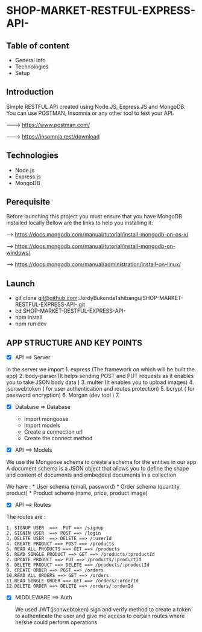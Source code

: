 # SHOP-MARKET-RESTFUL-EXPRESS-API-


## Table of content 

* General info
* Technologies
* Setup

## Introduction 

Simple RESTFUL API created using Node.JS, Express.JS and MongoDB.
You can use POSTMAN, Insomnia or any other tool to test your API.

---> https://www.postman.com/

---> https://insomnia.rest/download

## Technologies

* Node.js
* Express.js
* MongoDB

## Perequisite

Before launching this project you must ensure that you have MongoDB installed locally
Bellow are the links to help you installing it:

 —> https://docs.mongodb.com/manual/tutorial/install-mongodb-on-os-x/

 —> https://docs.mongodb.com/manual/tutorial/install-mongodb-on-windows/

 —> https://docs.mongodb.com/manual/administration/install-on-linux/

## Launch

*  git clone git@github.com:JordyBukondaTshibangu/SHOP-MARKET-RESTFUL-EXPRESS-API-.git
* cd SHOP-MARKET-RESTFUL-EXPRESS-API-
* npm install 
* npm run dev



## APP STRUCTURE AND KEY POINTS


- [x] API ==> Server
			
In the server we import 
    1.  express (The framework on which will be built the app)
    2.  body-parser (It helps sending POST and PUT requests as it enables you to take JSON body data )
    3.  multer (It enables you to upload images)
    4.  jsonwebtoken ( for user authentication and routes protection)
    5.  bcrypt ( for password encryption)
    6.  Morgan (dev tool )
    7. 

- [x] Database  => Database
    * Import mongoose 
    * Import models
    * Create a connection url
    * Create the connect method 	

- [x] API ==> Models

We use the Mongoose schema to create a schema for the entities in our app
A document schema is a JSON object that allows you to define the shape and content of documents and embedded documents in a collection

We have : 
    * User schema (email, password)
    *  Order schema (quantity, product)
    * Product schema (name, price, product image)

- [x] API ==> Routes

The routes are : 

    1. SIGNUP USER  ==>  PUT ==> /signup
    2. SIGNIN USER  ==> POST ==> /login
    3. DELETE USER  ==> DELETE ==> /:userId
    4. CREATE PRODUCT ==> POST ==> /products
    5. READ ALL PRODUCTS ==> GET ==> /products
    6. READ SINGLE PRODUCT ==> GET ==> /products/:productId
    7. UPDATE PRODUCT ==> PUT ==> /products/:productId
    8. DELETE PRODUCT ==> DELETE ==> /products/:productId
    9. CREATE ORDER ==> POST ==> /orders
    10.READ ALL ORDERS ==> GET ==> /orders
    11.READ SINGLE ORDER ==> GET ==> /orders/:orderId
    12.DELETE ORDER ==> DELETE ==> /orders/:orderId

- [x] MIDDLEWARE ==> Auth
	
	We used JWT(jsonwebtoken) sign and verify method to create a token to authenticate the 
	user and give me access to certain routes where he/she could perform operations






